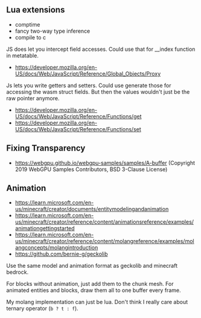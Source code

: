 ## Lua extensions

- comptime
- fancy two-way type inference
- compile to c

JS does let you intercept field accesses. Could use that for __index function in metatable. 
- https://developer.mozilla.org/en-US/docs/Web/JavaScript/Reference/Global_Objects/Proxy

Js lets you write getters and setters. 
Could use generate those for accessing the wasm struct fields. 
But then the values wouldn't just be the raw pointer anymore. 
- https://developer.mozilla.org/en-US/docs/Web/JavaScript/Reference/Functions/get
- https://developer.mozilla.org/en-US/docs/Web/JavaScript/Reference/Functions/set

## Fixing Transparency

- https://webgpu.github.io/webgpu-samples/samples/A-buffer (Copyright 2019 WebGPU Samples Contributors, BSD 3-Clause License)

## Animation

- https://learn.microsoft.com/en-us/minecraft/creator/documents/entitymodelingandanimation
- https://learn.microsoft.com/en-us/minecraft/creator/reference/content/animationsreference/examples/animationgettingstarted
- https://learn.microsoft.com/en-us/minecraft/creator/reference/content/molangreference/examples/molangconcepts/molangintroduction
- https://github.com/bernie-g/geckolib

Use the same model and animation format as geckolib and minecraft bedrock.

For blocks without animation, just add them to the chunk mesh. For animated entities and blocks,
draw them all to one buffer every frame.

My molang implementation can just be lua. Don't think I really care about ternary operator (`b ? t : f`). 
